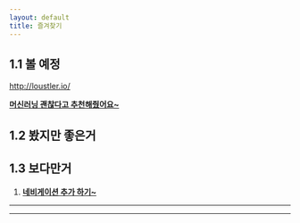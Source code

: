 ```yaml
---
layout: default
title: 즐겨찾기
---
```

## 1.1 볼 예정
http://loustler.io/

**[머신러닝 괜찮다고 추천해줬어요~](https://hunkim.github.io/ml/)**

## 1.2 봤지만 좋은거

## 1.3 보다만거

1. **[네비게이션 추가 하기~](http://kcbs.github.io/tutorial/2015/11/24/Github-Pages-Jekyll/)**
---
---
